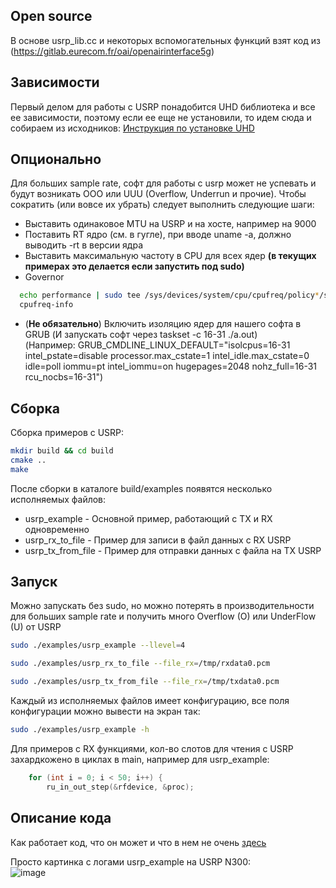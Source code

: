 ## Open source

В основе usrp_lib.cc и некоторых вспомогательных функций взят код из (https://gitlab.eurecom.fr/oai/openairinterface5g)  

## Зависимости    

Первый делом для работы с USRP понадобится UHD библиотека и все ее зависимости, поэтому если ее еще не установили, то идем сюда и собираем из исходников: [Инструкция по установке UHD](https://github.com/kruffka/usrp_example/blob/master/docs/UHD_install.md)         

## Опционально
Для больших sample rate, софт для работы с usrp может не успевать и будут возникать OOO или UUU (Overflow, Underrun и прочие). Чтобы сократить (или вовсе их убрать) следует выполнить следующие шаги:
- Выставить одинаковое MTU на USRP и на хосте, например на 9000
- Поставить RT ядро (см. в гугле), при вводе uname -a, должно выводить -rt в версии ядра
- Выставить максимальную частоту в CPU для всех ядер **(в текущих примерах это делается если запустить под sudo)**
- Governor
```bash
  echo performance | sudo tee /sys/devices/system/cpu/cpufreq/policy*/scaling_governor
  cpufreq-info
```
- (**Не обязательно**) Включить изоляцию ядер для нашего софта в GRUB (И запускать софт через taskset -c 16-31 ./a.out)    
(Например: GRUB_CMDLINE_LINUX_DEFAULT="isolcpus=16-31 intel_pstate=disable processor.max_cstate=1 intel_idle.max_cstate=0 idle=poll iommu=pt intel_iommu=on hugepages=2048 nohz_full=16-31 rcu_nocbs=16-31")

## Сборка

Сборка примеров с USRP:   
```bash
mkdir build && cd build
cmake ..
make
```

После сборки в каталоге build/examples появятся несколько исполняемых файлов:
- usrp_example - Основной пример, работающий с TX и RX одновременно
- usrp_rx_to_file - Пример для записи в файл данных с RX USRP
- usrp_tx_from_file - Пример для отправки данных с файла на TX USRP

## Запуск

Можно запускать без sudo, но можно потерять в производительности для больших sample rate и получить много Overflow (O) или UnderFlow (U) от USRP         
```bash
sudo ./examples/usrp_example --llevel=4
```

```bash
sudo ./examples/usrp_rx_to_file --file_rx=/tmp/rxdata0.pcm
```

```bash
sudo ./examples/usrp_tx_from_file --file_rx=/tmp/txdata0.pcm
```

Каждый из исполняемых файлов имеет конфигурацию, все поля конфигурации можно вывести на экран так:      
```bash
sudo ./examples/usrp_example -h
```

Для примеров с RX функциями, кол-во слотов для чтения с USRP захардкожено в циклах в main, например для usrp_example:    
```c
    for (int i = 0; i < 50; i++) {
        ru_in_out_step(&rfdevice, &proc);
```

## Описание кода

Как работает код, что он может и что в нем не очень [здесь](https://github.com/kruffka/usrp_example/blob/master/docs/README.md)       

Просто картинка с логами usrp_example на USRP N300:      
![image](https://github.com/user-attachments/assets/309b6243-c537-4555-9546-28e11ce44c0c)
